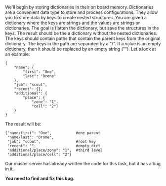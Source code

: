 We'll begin by storing dictionaries in their on board memory. 
Dictionaries are a convenient data type to store and process configurations.
They allow you to store data by keys to create nested structures.
You are given a dictionary where the keys are strings and the values are strings or dictionaries.
The goal is flatten the dictionary, but save the structures in the keys.
The result should be the a dictionary without the nested dictionaries.
The keys should contain paths that contain the parent keys from the original dictionary.
The keys in the path are separated by a "/". If a value is an empty dictionary,
then it should be replaced by an empty string (""). Let's look at an example:

```
{
    "name": {
        "first": "One",
        "last": "Drone"
    },
    "job": "scout",
    "recent": {},
    "additional": {
        "place": {
            "zone": "1",
            "cell": "2"}
    }
}
```

The result will be:

```
{"name/first": "One",           #one parent
 "name/last": "Drone",
 "job": "scout",                #root key
 "recent": "",                  #empty dict
 "additional/place/zone": "1",  #third level
 "additional/place/cell": "2"}
```

Our master server has already written the code for this task, but it has a bug in it.

**You need to find and fix this bug.**

